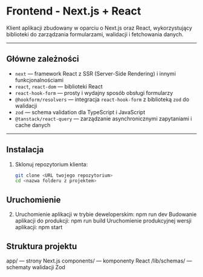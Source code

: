# Frontend - Next.js + React

Klient aplikacji zbudowany w oparciu o Next.js oraz React, wykorzystujący biblioteki do zarządzania formularzami, walidacji i fetchowania danych.

---

## Główne zależności

- `next` — framework React z SSR (Server-Side Rendering) i innymi funkcjonalnościami  
- `react`, `react-dom` — biblioteki React  
- `react-hook-form` — prosty i wydajny sposób obsługi formularzy  
- `@hookform/resolvers` — integracja `react-hook-form` z biblioteką `zod` do walidacji  
- `zod` — schema validation dla TypeScript i JavaScript  
- `@tanstack/react-query` — zarządzanie asynchronicznymi zapytaniami i cache danych  

---

## Instalacja

1. Sklonuj repozytorium klienta:
   ```bash
   git clone <URL twojego repozytorium>
   cd <nazwa folderu z projektem>

## Uruchomienie
2. Uruchomienie aplikacji w trybie deweloperskim:
   npm run dev
   Budowanie aplikacji do produkcji:
   npm run build
   Uruchomienie produkcyjnej wersji aplikacji:
   npm start
 

## Struktura projektu
app/ — strony Next.js 
components/ — komponenty React
/lib/schemas/ — schematy walidacji Zod

